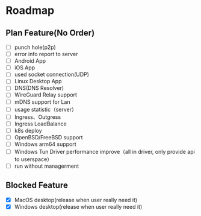 # Roadmap

## Plan Feature(No Order)
- [ ] punch hole(p2p)
- [ ] error info report to server
- [ ] Android App
- [ ] iOS App
- [ ] used socket connection(UDP)
- [ ] Linux Desktop App
- [ ] DNS(DNS Resolver)
- [ ] WireGuard Relay support
- [ ] mDNS support for Lan
- [ ] usage statistic（server）
- [ ] Ingress、Outgress
- [ ] Ingress LoadBalance
- [ ] k8s deploy
- [ ] OpenBSD/FreeBSD support
- [ ] Windows arm64 support
- [ ] Windows Tun Driver performance improve（all in driver, only provide api to userspace）
- [ ] run without managerment

## Blocked Feature
- [x] MacOS desktop(release when user really need it)
- [x] Windows desktop(release when user really need it)
